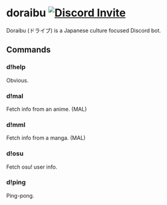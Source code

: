 # doraibu [![Discord Invite](https://img.shields.io/badge/Invite%20to-Discord-7289DA.svg)](https://discordapp.com/api/oauth2/authorize?response_type=code&client_id=359322956817498136&scope=bot&permissions=2146958591)

Doraibu (ドライブ) is a Japanese culture focused Discord bot.

## Commands

### d!help

Obvious.

### d!mal <anime name>

Fetch info from an anime. (MAL)

### d!mml <manga name>

Fetch info from a manga. (MAL)

### d!osu <username>

Fetch osu! user info.

### d!ping

Ping-pong.